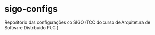 # sigo-configs
Repositório das configurações do SIGO (TCC do curso de Arquitetura de Software Distribuído PUC )
